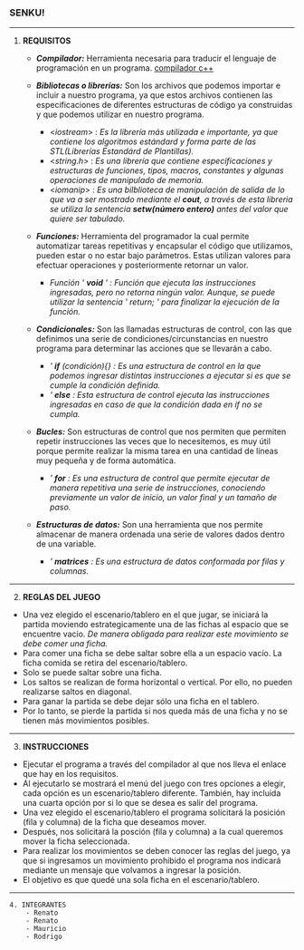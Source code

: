 ### SENKU!
---

1. **REQUISITOS**
    + ***Compilador:*** Herramienta necesaria para traducir el lenguaje de programación en un programa. [compilador c++](https://www.onlinegdb.com/online_c++_compiler)

    + ***Bibliotecas o librerías:*** Son los archivos que podemos importar e incluir a nuestro programa, ya que estos archivos contienen las especificaciones de diferentes estructuras de código ya construidas y que podemos utilizar en nuestro programa.
      - <*iostream*> : *Es la librería más utilizada e importante, ya que contiene los algoritmos estándard y forma parte de las STL(Librerías Estandárd de Plantillas).*
      - <*string.h*> : *Es  una librería que contiene especificaciones y estructuras de funciones, tipos, macros, constantes y algunas operaciones de manipulado de memoria.*
      - <*iomanip*> : *Es una bilblioteca de manipulación de salida de lo que va a ser mostrado mediante el **cout**, a través de esta libreria se utiliza la sentencia **setw(número entero)** antes del valor que quiere ser tabulado.*
    + ***Funciones:***  Herramienta del programador la cual permite automatizar tareas repetitivas y encapsular el código que utilizamos, pueden estar o no estar bajo parámetros. Estas utilizan valores para efectuar operaciones y posteriormente retornar un valor.
      - *Función ' **void** ' : Función que ejecuta las instrucciones ingresadas, pero no retorna ningún valor. Aunque, se puede utilizar la sentencia ' return; ' para finalizar la ejecución de la función.*
    + ***Condicionales:*** Son las llamadas estructuras de control, con las que definimos una serie de condiciones/circunstancias en nuestro programa para determinar las acciones que se llevarán a cabo.
      - *' **if** (condición){} : Es una estructura de control en la que podemos ingresar distintas instrucciones a ejecutar si es que se cumple la condición definida.* 
      - *' **else** : Esta estructura de control ejecuta las instrucciones ingresadas en caso de que la condición dada en if no se cumpla.*
    + ***Bucles:*** Son estructuras de control que nos permiten que permiten repetir instrucciones las veces que lo necesitemos, es muy útil porque permite realizar la misma tarea en una cantidad de líneas muy pequeña y de forma automática.
      - *' **for** : Es una estructura de control que permite ejecutar de manera repetitiva una serie de instrucciones, conociendo previamente un valor de inicio, un valor final y un tamaño de paso.*
    + ***Estructuras de datos:*** Son una herramienta que nos permite almacenar de manera ordenada una serie de valores dados dentro de una variable.
      - *' **matrices** : Es una estructura de datos conformada por filas y columnas.*
---
2. **REGLAS DEL JUEGO**
- Una vez elegido el escenario/tablero en el que jugar, se iniciará la partida moviendo estrategicamente una de las fichas al espacio que se encuentre vacío. *De manera obligada para realizar este movimiento se debe comer una ficha.*
- Para comer una ficha se debe saltar sobre ella a un espacio vacío. La ficha comida se retira del escenario/tablero.
- Solo se puede saltar sobre una ficha.
- Los saltos se realizan de forma horizontal o vertical. Por ello, no pueden realizarse saltos en diagonal.
- Para ganar la partida se debe dejar sólo una ficha en el tablero.
- Por lo tanto, se pierde la partida si nos queda más de una ficha y no se tienen más movimientos posibles.
---
3. **INSTRUCCIONES**
- Ejecutar el programa a través del compilador al que nos lleva el enlace que hay en los requisitos.
- Al ejecutarlo se mostrará el menú del juego con tres opciones a elegir, cada opción es un escenario/tablero diferente. También, hay incluida una cuarta opción por si lo que se desea es salir del programa. 
- Una vez elegido el escenario/tablero el programa solicitará la posición (fila y columna) de la ficha que deseamos mover.
- Después, nos solicitará la posción (fila y columna) a la cual queremos mover la ficha seleccionada.
- Para realizar los movimientos se deben conocer las reglas del juego, ya que si ingresamos un movimiento prohibido el programa nos indicará mediante un mensaje que volvamos a ingresar la posición.
- El objetivo es que quedé una sola ficha en el escenario/tablero.
---
~~~
4. INTEGRANTES
    - Renato
    - Renato
    - Mauricio
    - Rodrigo

